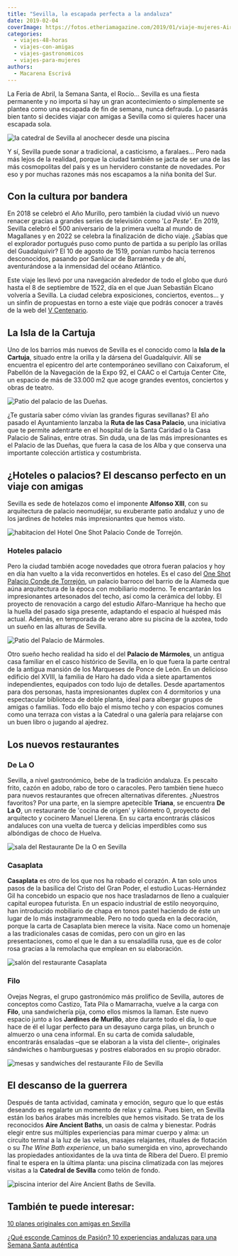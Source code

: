 ```yaml
---
title: "Sevilla, la escapada perfecta a la andaluza"
date: 2019-02-04
coverImage: https://fotos.etheriamagazine.com/2019/01/viaje-mujeres-Aire-Sevilla.jpg
categories: 
  - viajes-48-horas
  - viajes-con-amigas
  - viajes-gastronomicos
  - viajes-para-mujeres
authors: 
  - Macarena Escrivá
---
```


La Feria de Abril, la Semana Santa, el Rocío... Sevilla es una fiesta permanente y no 
importa si hay un gran acontecimiento o simplemente se plantea como una escapada de fin 
de semana, nunca defrauda. Lo pasarás bien tanto si decides viajar con amigas a Sevilla 
como si quieres hacer una escapada sola. 

![la catedral de Sevilla al anochecer desde una piscina](https://fotos.etheriamagazine.com/2019/01/viaje-mujeres-Aire-Sevilla.jpg "© Aire Ancient Baths de Sevilla.")

Y sí, Sevilla puede sonar a tradicional, a casticismo, a faralaes... Pero nada más lejos 
de la realidad, porque la ciudad también se jacta de ser una de las más cosmopolitas del 
país y es un hervidero constante de novedades. Por eso y por muchas razones más nos 
escapamos a la niña bonita del Sur. 

## Con la cultura por bandera

En 2018 se celebró el Año Murillo, pero también la ciudad vivió un nuevo renacer gracias 
a grandes series de televisión como '_La Peste'_. En 2019, Sevilla celebró el 500 
aniversario de la primera vuelta al mundo de Magallanes y en 2022 se celebra la 
finalización de dicho viaje. ¿Sabías que el explorador portugués puso como punto de 
partida a su periplo las orillas del Guadalquivir? El 10 de agosto de 1519, ponían rumbo 
hacia terrenos desconocidos, pasando por Sanlúcar de Barrameda y de ahí, aventurándose a 
la inmensidad del océano Atlántico. 

Este viaje les llevó por una navegación alrededor de todo el globo que duró hasta el 8 
de septiembre de 1522, día en el que Juan Sebastián Elcano volvería a Sevilla. La ciudad 
celebra exposiciones, conciertos, eventos... y un sinfín de propuestas en torno a este 
viaje que podrás conocer a través de la web del [V Centenario](http://vcentenario.es/). 

## La Isla de la Cartuja

Uno de los barrios más nuevos de Sevilla es el conocido como la **Isla de la Cartuja**, 
situado entre la orilla y la dársena del Guadalquivir. Allí se encuentra el epicentro 
del arte contemporáneo sevillano con Caixaforum, el Pabellón de la Navegación de la Expo 
92, el CAAC o el Cartuja Center Cite, un espacio de más de 33.000 m2 que acoge grandes 
eventos, conciertos y obras de teatro. 

![Patio del palacio de las Dueñas.](https://fotos.etheriamagazine.com/2019/01/viaje-sevilla-palacio-duenas.jpg "Patio del palacio de las Dueñas.")

¿Te gustaría saber cómo vivían las grandes figuras sevillanas? El año pasado el 
Ayuntamiento lanzaba la **Ruta de las Casa Palacio**, una iniciativa que te permite 
adentrarte en el hospital de la Santa Caridad o la Casa Palacio de Salinas, entre otras. 
Sin duda, una de las más impresionantes es el Palacio de las Dueñas, que fuera la casa 
de los Alba y que conserva una importante colección artística y costumbrista. 

## ¿Hoteles o palacios? El descanso perfecto en un viaje con amigas

Sevilla es sede de hotelazos como el imponente **Alfonso XIII**, con su arquitectura de 
palacio neomudéjar, su exuberante patio andaluz y uno de los jardines de hoteles más 
impresionantes que hemos visto. 

![habitacion del Hotel One Shot Palacio Conde de Torrejón.](https://fotos.etheriamagazine.com/2019/01/Hotel-sevilla-Conde-Torrejon.jpg "© Hotel One Shot Palacio Conde de Torrejón.")

### Hoteles palacio

Pero la ciudad también acoge novedades que otrora fueran palacios y hoy en día han 
vuelto a la vida reconvertidos en hoteles. Es el caso del [One Shot Palacio Conde de 
Torrejón](https://www.hoteloneshotpalaciocondetorrejon09.com/), un palacio barroco del 
barrio de la Alameda que aúna arquitectura de la época con mobiliario moderno. Te 
encantarán los impresionantes artesonados del techo, así como la cerámica del lobby. El 
proyecto de renovación a cargo del estudio Alfaro-Manrique ha hecho que la huella del 
pasado siga presente, adaptando el espacio al huésped más actual. Además, en temporada 
de verano abre su piscina de la azotea, todo un sueño en las alturas de Sevilla. 

![Patio del Palacio de Mármoles.](https://fotos.etheriamagazine.com/2019/01/viaje-sevilla-Palacio-Marmoles.jpg "Patio del © Palacio de Mármoles.")

Otro sueño hecho realidad ha sido el del **Palacio de Mármoles**, un antigua casa 
familiar en el casco histórico de Sevilla, en lo que fuera la parte central de la 
antigua mansión de los Marqueses de Ponce de León. En un delicioso edificio del XVIII, 
la familia de Haro ha dado vida a siete apartamentos independientes, equipados con todo 
lujo de detalles. Desde apartamentos para dos personas, hasta impresionantes duplex con 
4 dormitorios y una espectacular biblioteca de doble planta, ideal para albergar grupos 
de amigas o familias. Todo ello bajo el mismo techo y con espacios comunes como una 
terraza con vistas a la Catedral o una galería para relajarse con un buen libro o 
jugando al ajedrez. 

## Los nuevos restaurantes

### De La O

Sevilla, a nivel gastronómico, bebe de la tradición andaluza. Es pescaíto frito, cazón 
en adobo, rabo de toro o caracoles. Pero también tiene hueco para nuevos restaurantes 
que ofrecen alternativas diferentes. ¿Nuestros favoritos? Por una parte, en la siempre 
apetecible **Triana**, se encuentra **De La O**, un restaurante de 'cocina de origen' y 
kilómetro 0, proyecto del arquitecto y cocinero Manuel Llerena. En su carta encontrarás 
clásicos andaluces con una vuelta de tuerca y delicias imperdibles como sus albóndigas 
de choco de Huelva. 

![sala del Restaurante De la O en Sevilla](https://fotos.etheriamagazine.com/2019/01/viaje-mujeres-De-la-o.jpg "© Restaurante De la O, en el barrio de Triana.")

### Casaplata

**Casaplata** es otro de los que nos ha robado el corazón. A tan solo unos pasos de la 
basílica del Cristo del Gran Poder, el estudio Lucas-Hernández Gil ha concebido un 
espacio que nos hace trasladarnos de lleno a cualquier capital europea futurista. En un 
espacio industrial de estilo neoyorquino, han introducido mobiliario de chapa en tonos 
pastel haciendo de éste un lugar de lo más instagrammeable. Pero no todo queda en la 
decoración, porque la carta de Casaplata bien merece la visita. Nace como un homenaje a 
las tradicionales casas de comidas, pero con un giro en las presentaciones, como el que 
le dan a su ensaladilla rusa, que es de color rosa gracias a la remolacha que emplean en 
su elaboración. 

![salón del restaurante Casaplata](https://fotos.etheriamagazine.com/2019/01/viaje-mujeres-casa-plata.jpg "© Casaplata.")

### Filo

Ovejas Negras, el grupo gastronómico más prolífico de Sevilla, autores de conceptos como 
Castizo, Tata Pila o Mamarracha, vuelve a la carga con **Filo**, una sandwichería pija, 
como ellos mismos la llaman. Este nuevo espacio junto a los **Jardines de Murillo**, 
abre durante todo el día, lo que hace de él el lugar perfecto para un desayuno carga 
pilas, un brunch o almuerzo o una cena informal. En su carta de comida saludable, 
encontrarás ensaladas –que se elaboran a la vista del cliente–, originales sándwiches o 
hamburguesas y postres elaborados en su propio obrador. 

![mesas y sandwiches del restaurante  Filo de Sevilla](https://fotos.etheriamagazine.com/2019/01/viaje-mujeres-filo-sevilla.jpg "© Restaurante Filo, de Sevilla.")

## El descanso de la guerrera

Después de tanta actividad, caminata y emoción, seguro que lo que estás deseando es 
regalarte un momento de relax y calma. Pues bien, en Sevilla están los baños árabes más 
increíbles que hemos visitado. Se trata de los reconocidos **Aire Ancient Baths**, un 
oasis de calma y bienestar. Podrás elegir entre sus múltiples experiencias para mimar 
cuerpo y alma: un circuito termal a la luz de las velas, masajes relajantes, rituales de 
flotación o su _The Wine Bath experience_, un baño sumergida en vino, aprovechando las 
propiedades antioxidantes de la uva tinta de Ribera del Duero. El premio final te espera 
en la última planta: una piscina climatizada con las mejores visitas a la **Catedral de 
Sevilla** como telón de fondo. 

![piscina interior del Aire Ancient Baths de Sevilla.](https://fotos.etheriamagazine.com/2019/01/viaje-mujeres-Aire-Sevilla-spa.jpg "© Aire Ancient Baths de Sevilla.")

## También te puede interesar:

[10 planes originales con amigas en 
Sevilla](https://etheriamagazine.com/2020/09/28/10-mejores-planes-en-sevilla-con-amigas-o-pareja/) 

[¿Qué esconde Caminos de Pasión? 10 experiencias andaluzas para una Semana Santa 
auténtica](https://etheriamagazine.com/2022/04/04/semana-santa-caminos-de-pasion/)
